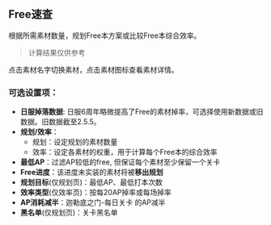 ## Free速查

根据所需素材数量，规划Free本方案或比较Free本综合效率。

> 计算结果仅供参考

点击素材名字切换素材，点击素材图标查看素材详情。

### 可选设置项：
- **日服掉落数据**: 日服6周年略微提高了Free的素材掉率，可选择使用新数据或旧数据。旧数据截至2.5.5。
- **规划/效率**：
  - 规划：设定规划的素材数量
  - 效率：设定各素材的权重，用于计算每个Free本的综合效率
- **最低AP**：过滤AP较低的free, 但保证每个素材至少保留一个关卡
- **Free进度**：该进度未实装的素材将被**移出规划**
- **规划目标**(仅规划页)：最低AP、最低打本次数
- **效率类型**(仅效率页)：按每20AP掉率或每场掉率
- **AP消耗减半**：迦勒底之门-每日关卡 的AP减半
- **黑名单**(仅规划页)：关卡黑名单
